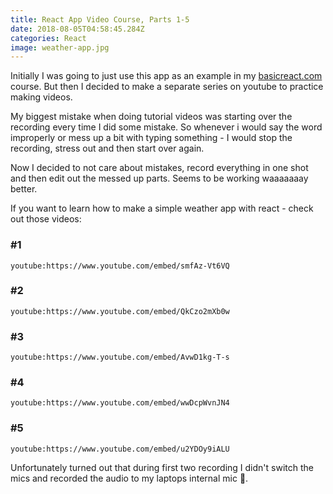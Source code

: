 ```yaml
---
title: React App Video Course, Parts 1-5
date: 2018-08-05T04:58:45.284Z
categories: React
image: weather-app.jpg
---
```


Initially I was going to just use this app as an example in my [basicreact.com](https://basicreact.com) course. But then I decided to make a separate series on youtube to practice making videos.

My biggest mistake when doing tutorial videos was starting over the recording every time I did some mistake. So whenever i would say the word improperly or mess up a bit with typing something - I would stop the recording, stress out and then start over again.

Now I decided to not care about mistakes, record everything in one shot and then edit out the messed up parts. Seems to be working waaaaaaay better.

If you want to learn how to make a simple weather app with react - check out those videos:

### #1
`youtube:https://www.youtube.com/embed/smfAz-Vt6VQ`

### #2
`youtube:https://www.youtube.com/embed/QkCzo2mXb0w`

### #3
`youtube:https://www.youtube.com/embed/AvwD1kg-T-s`

### #4
`youtube:https://www.youtube.com/embed/wwDcpWvnJN4`

### #5
`youtube:https://www.youtube.com/embed/u2YDOy9iALU`

Unfortunately turned out that during first two recording I didn't switch the mics and recorded the audio to my laptops internal mic :facepalm:.

